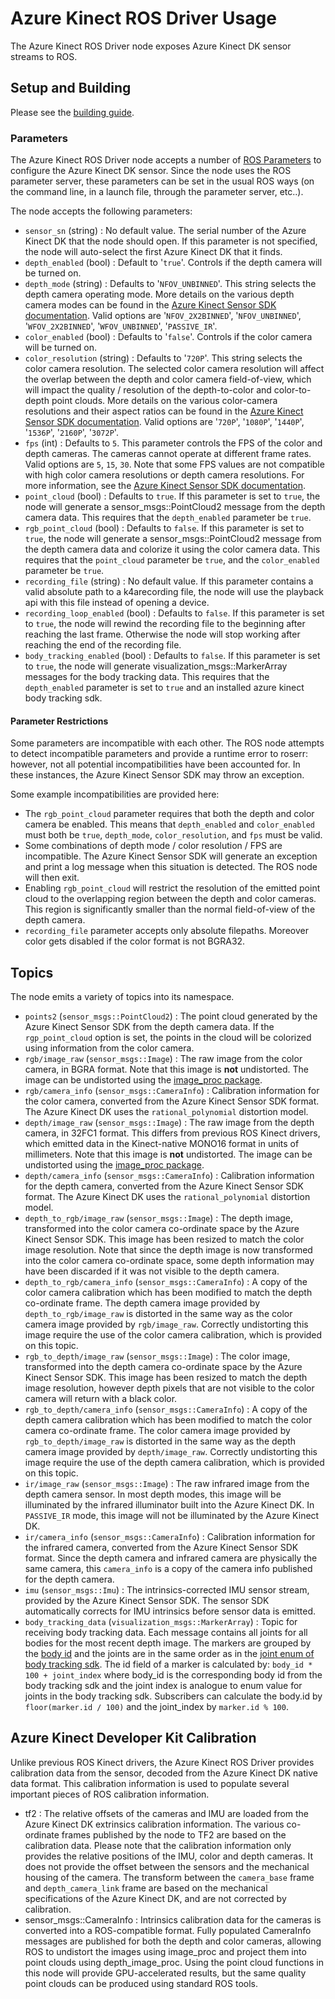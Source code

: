# Azure Kinect ROS Driver Usage

The Azure Kinect ROS Driver node exposes Azure Kinect DK sensor streams to ROS. 

## Setup and Building

Please see the [building guide](building.md).

### Parameters

The Azure Kinect ROS Driver node accepts a number of [ROS Parameters](http://wiki.ros.org/Parameter%20Server) to configure the Azure Kinect DK sensor. Since the node uses the ROS parameter server, these parameters can be set in the usual ROS ways (on the command line, in a launch file, through the parameter server, etc..).

The node accepts the following parameters:

- `sensor_sn` (string) : No default value. The serial number of the Azure Kinect DK that the node should open. If this parameter is not specified, the node will auto-select the first Azure Kinect DK that it finds.
- `depth_enabled` (bool) : Default to '`true`'. Controls if the depth camera will be turned on.
- `depth_mode` (string) : Defaults to '`NFOV_UNBINNED`'. This string selects the depth camera operating mode. More details on the various depth camera modes can be found in the [Azure Kinect Sensor SDK documentation](https://docs.microsoft.com/en-us/azure/Kinect-dk/hardware-specification#depth-camera-supported-operating-modes). Valid options are '`NFOV_2X2BINNED`', '`NFOV_UNBINNED`', '`WFOV_2X2BINNED`', '`WFOV_UNBINNED`', '`PASSIVE_IR`'.
- `color_enabled` (bool) : Defaults to '`false`'. Controls if the color camera will be turned on.
- `color_resolution` (string) : Defaults to '`720P`'. This string selects the color camera resolution. The selected color camera resolution will affect the overlap between the depth and color camera field-of-view, which will impact the quality / resolution of the depth-to-color and color-to-depth point clouds. More details on the various color-camera resolutions and their aspect ratios can be found in the [Azure Kinect Sensor SDK documentation](https://docs.microsoft.com/en-us/azure/Kinect-dk/hardware-specification#color-camera-supported-operating-modes). Valid options are '`720P`', '`1080P`', '`1440P`', '`1536P`', '`2160P`', '`3072P`'.
- `fps` (int) : Defaults to `5`. This parameter controls the FPS of the color and depth cameras. The cameras cannot operate at different frame rates. Valid options are `5`, `15`, `30`. Note that some FPS values are not compatible with high color camera resolutions or depth camera resolutions. For more information, see the [Azure Kinect Sensor SDK documentation](https://docs.microsoft.com/en-us/azure/Kinect-dk/hardware-specification#depth-camera-supported-operating-modes).
- `point_cloud` (bool) : Defaults to `true`. If this parameter is set to `true`, the node will generate a sensor_msgs::PointCloud2 message from the depth camera data. This requires that the `depth_enabled` parameter be `true`.
- `rgb_point_cloud` (bool) : Defaults to `false`. If this parameter is set to `true`, the node will generate a sensor_msgs::PointCloud2 message from the depth camera data and colorize it using the color camera data. This requires that the `point_cloud` parameter be `true`, and the `color_enabled` parameter be `true`.
- `recording_file` (string) : No default value. If this parameter contains a valid absolute path to a k4arecording file, the node will use the playback api with this file instead of opening a device.
- `recording_loop_enabled` (bool) : Defaults to `false`. If this parameter is set to `true`, the node will rewind the recording file to the beginning after reaching the last frame. Otherwise the node will stop working after reaching the end of the recording file.
- `body_tracking_enabled` (bool) : Defaults to `false`. If this parameter is set to `true`, the node will generate visualization_msgs::MarkerArray messages for the body tracking data. This requires that the `depth_enabled` parameter is set to `true` and an installed azure kinect body tracking sdk.

#### Parameter Restrictions

Some parameters are incompatible with each other. The ROS node attempts to detect incompatible parameters and provide a runtime error to roserr: however, not all potential incompatibilities have been accounted for. In these instances, the Azure Kinect Sensor SDK may throw an exception.

Some example incompatibilities are provided here:
- The `rgb_point_cloud` parameter requires that both the depth and color camera be enabled. This means that `depth_enabled` and `color_enabled` must both be `true`, `depth_mode`, `color_resolution`, and `fps` must be valid.
- Some combinations of depth mode / color resolution / FPS are incompatible. The Azure Kinect Sensor SDK will generate an exception and print a log message when this situation is detected. The ROS node will then exit.
- Enabling `rgb_point_cloud` will restrict the resolution of the emitted point cloud to the overlapping region between the depth and color cameras. This region is significantly smaller than the normal field-of-view of the depth camera.
- `recording_file` parameter accepts only absolute filepaths. Moreover color gets disabled if the color format is not BGRA32.

## Topics

The node emits a variety of topics into its namespace. 

- `points2` (`sensor_msgs::PointCloud2`) : The point cloud generated by the Azure Kinect Sensor SDK from the depth camera data. If the `rgp_point_cloud` option is set, the points in the cloud will be colorized using information from the color camera. 
- `rgb/image_raw` (`sensor_msgs::Image`) : The raw image from the color camera, in BGRA format. Note that this image is **not** undistorted. The image can be undistorted using the [image_proc package](http://wiki.ros.org/image_proc).
- `rgb/camera_info` (`sensor_msgs::CameraInfo`) : Calibration information for the color camera, converted from the Azure Kinect Sensor SDK format. The Azure Kinect DK uses the `rational_polynomial` distortion model.
- `depth/image_raw` (`sensor_msgs::Image`) : The raw image from the depth camera, in 32FC1 format. This differs from previous ROS Kinect drivers, which emitted data in the Kinect-native MONO16 format in units of millimeters. Note that this image is **not** undistorted. The image can be undistorted using the [image_proc package](http://wiki.ros.org/image_proc).
- `depth/camera_info` (`sensor_msgs::CameraInfo`) : Calibration information for the depth camera, converted from the Azure Kinect Sensor SDK format. The Azure Kinect DK uses the `rational_polynomial` distortion model.
- `depth_to_rgb/image_raw` (`sensor_msgs::Image`) :  The depth image, transformed into the color camera co-ordinate space by the Azure Kinect Sensor SDK. This image has been resized to match the color image resolution. Note that since the depth image is now transformed into the color camera co-ordinate space, some depth information may have been discarded if it was not visible to the depth camera.
- `depth_to_rgb/camera_info` (`sensor_msgs::CameraInfo`) : A copy of the color camera calibration which has been modified to match the depth co-ordinate frame. The depth camera image provided by `depth_to_rgb/image_raw` is distorted in the same way as the color camera image provided by `rgb/image_raw`. Correctly undistorting this image require the use of the color camera calibration, which is provided on this topic.
- `rgb_to_depth/image_raw` (`sensor_msgs::Image`) : The color image, transformed into the depth camera co-ordinate space by the Azure Kinect Sensor SDK. This image has been resized to match the depth image resolution, however depth pixels that are not visible to the color camera will return with a black color. 
- `rgb_to_depth/camera_info` (`sensor_msgs::CameraInfo`) : A copy of the depth camera calibration which has been modified to match the color camera co-ordinate frame. The color camera image provided by `rgb_to_depth/image_raw` is distorted in the same way as the depth camera image provided by `depth/image_raw`. Correctly undistorting this image require the use of the depth camera calibration, which is provided on this topic.
- `ir/image_raw` (`sensor_msgs::Image`) : The raw infrared image from the depth camera sensor. In most depth modes, this image will be illuminated by the infrared illuminator built into the Azure Kinect DK. In `PASSIVE_IR` mode, this image will not be illuminated by the Azure Kinect DK.
- `ir/camera_info` (`sensor_msgs::CameraInfo`) : Calibration information for the infrared camera, converted from the Azure Kinect Sensor SDK format. Since the depth camera and infrared camera are physically the same camera, this `camera_info` is a copy of the camera info published for the depth camera.
- `imu` (`sensor_msgs::Imu`) : The intrinsics-corrected IMU sensor stream, provided by the Azure Kinect Sensor SDK. The sensor SDK automatically corrects for IMU intrinsics before sensor data is emitted.
- `body_tracking_data` (`visualization_msgs::MarkerArray`) : Topic for receiving body tracking data. Each message contains all joints for all bodies for the most recent depth image. The markers are grouped by the [body id](https://microsoft.github.io/Azure-Kinect-Body-Tracking/release/0.9.x/structk4abt__body__t.html#a38fed6c7125f92b41165ffe2e1da9dd4) and the joints are in the same order as in the [joint enum of body tracking sdk](https://microsoft.github.io/Azure-Kinect-Body-Tracking/release/0.9.x/group__btenums.html#ga5fe6fa921525a37dec7175c91c473781). The id field of a marker is calculated by: `body_id * 100 + joint_index` where body_id is the corresponding body id from the body tracking sdk and the joint index is analogue to enum value for joints in the body tracking sdk. Subscribers can calculate the body.id by `floor(marker.id / 100)` and the joint_index by `marker.id % 100`.

## Azure Kinect Developer Kit Calibration

Unlike previous ROS Kinect drivers, the Azure Kinect ROS Driver provides calibration data from the sensor, decoded from the Azure Kinect DK native data format. This calibration information is used to populate several important pieces of ROS calibration information.

- tf2 : The relative offsets of the cameras and IMU are loaded from the Azure Kinect DK extrinsics calibration information. The various co-ordinate frames published by the node to TF2 are based on the calibration data. Please note that the calibration information only provides the relative positions of the IMU, color and depth cameras. It does not provide the offset between the sensors and the mechanical housing of the camera. The transform between the `camera_base` frame and `depth_camera_link` frame are based on the mechanical specifications of the Azure Kinect DK, and are not corrected by calibration.
- sensor_msgs::CameraInfo : Intrinsics calibration data for the cameras is converted into a ROS-compatible format. Fully populated CameraInfo messages are published for both the depth and color cameras, allowing ROS to undistort the images using image_proc and project them into point clouds using depth_image_proc. Using the point cloud functions in this node will provide GPU-accelerated results, but the same quality point clouds can be produced using standard ROS tools.